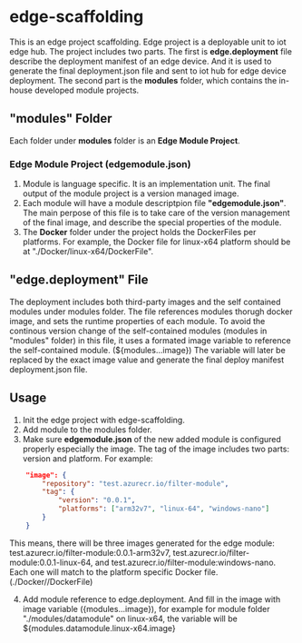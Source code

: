 # edge-scaffolding
This is an edge project scaffolding. Edge project is a deployable unit to iot edge hub. The project includes two parts. The first is **edge.deployment** file describe the deployment manifest of an edge device. And it is used to generate the final deployment.json file and sent to iot hub for edge device deployment. The second part is the **modules** folder, which contains the in-house developed module projects.

## "modules" Folder
Each folder under **modules** folder is an **Edge Module Project**.
### Edge Module Project (edgemodule.json)
1. Module is language specific. It is an implementation unit. The final output of the module project is a version managed image.
2. Each module will have a module descriptpion file **"edgemodule.json"**. The main perpose of this file is to take care of the version management of the final image, and describe the special properties of the module.
3. The **Docker** folder under the project holds the DockerFiles per platforms. For example, the Docker file for linux-x64 platform should be at "./Docker/linux-x64/DockerFile".

## "edge.deployment" File
The deployment includes both third-party images and the self contained modules under modules folder. The file references modules thorugh docker image, and sets the runtime properties of each module. To avoid the continous version change of the self-contained modules (modules in "modules" folder) in this file, it uses a formated image variable to reference the self-contained module. (${modules.<modulename>.<platform>.image}) The variable will later be replaced by the exact image value and generate the final deploy manifest deployment.json file.

## Usage
1. Init the edge project with edge-scaffolding.
2. Add module to the modules folder. 
3. Make sure **edgemodule.json** of the new added module is configured properly especially the image. The tag of the image includes two parts: version and platform. For example:
```json
    "image": {
        "repository": "test.azurecr.io/filter-module",
        "tag": {
            "version": "0.0.1",
            "platforms": ["arm32v7", "linux-64", "windows-nano"]
        }
    }
```
This means, there will be three images generated for the edge module: test.azurecr.io/filter-module:0.0.1-arm32v7, test.azurecr.io/filter-module:0.0.1-linux-64, and test.azurecr.io/filter-module:windows-nano. Each one will match to the platform specific Docker file. (./Docker/<platform>/DockerFile)

4. Add module reference to edge.deployment. And fill in the image with image variable ({modules.<modulefoldername>.<platform>.image}), for example for module folder "./modules/datamodule" on linux-x64, the variable will be ${modules.datamodule.linux-x64.image}
